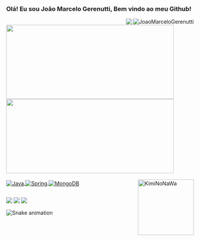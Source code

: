 ### Olá! Eu sou João Marcelo Gerenutti, Bem vindo ao meu Github!

<div>
  <img align="right" img src="https://komarev.com/ghpvc/?username=JoaoMarceloGerenutti&color=green" alt="JoaoMarceloGerenutti" />
  <img align="right" img src="https://img.shields.io/github/followers/JoaoMarceloGerenutti.svg?style=social&label=Follow&maxAge=2592000" />
</div>

##

<div>
  <a href="https://github.com/JoaoMarceloGerenutti">
  <img height="200em" width="450" src="https://github-readme-stats.vercel.app/api?username=JoaoMarceloGerenutti&show_icons=true&theme=dracula&include_all_commits=true&count_private=true"/>
  <img height="200em" width="450" src="https://github-readme-stats.vercel.app/api/top-langs/?username=JoaoMarceloGerenutti&layout=compact&langs_count=7&theme=dracula"/>
</div>
<div style="display: inline_block"><br>
  <img align="center" alt="Java" src="https://img.shields.io/badge/Java-ED8B00?style=for-the-badge&logo=java&logoColor=white">
  <img align="center" alt="Spring" src="https://img.shields.io/badge/Spring-6DB33F?style=for-the-badge&logo=spring&logoColor=white">
  <img align="center" alt="MongoDB" src="https://img.shields.io/badge/MongoDB-4EA94B?style=for-the-badge&logo=mongodb&logoColor=white">
   <img align="right" alt="KimiNoNaWa" height="150" width="150" src="https://i.pinimg.com/originals/32/98/6b/32986b0d56a883465faf565dbe62dd1b.gif">
</div>

##

<div> 
 	<a href="https://www.facebook.com/joaomarcelogerenuttii" target="_blank"><img src="https://img.shields.io/badge/Facebook-1877F2?style=for-the-badge&logo=facebook&logoColor=white" target="_blank"></a>
  <a href = "mailto:joaomarcelogerenuttii@gmail.com"><img src="https://img.shields.io/badge/-Gmail-%23333?style=for-the-badge&logo=gmail&logoColor=white" target="_blank"></a>
  <a href="https://www.linkedin.com/in/joão-marcelo-gerenutti-2a66bb1a2/" target="_blank"><img src="https://img.shields.io/badge/-LinkedIn-%230077B5?style=for-the-badge&logo=linkedin&logoColor=white" target="_blank"></a> 
 
  ![Snake animation](https://github.com/JoaoMarceloGerenutti/JoaoMarceloGerenutti/blob/output/github-contribution-grid-snake.svg)
 
</div>
